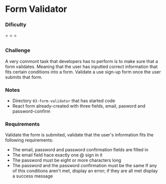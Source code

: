 # Form Validator

### Dificulty
:star: :star: :star:

### Challenge
A very commont task that developers has to perform is to make sure that a form validates. Meaning that the user has inputted correct information that fits certain conditions into a form. Validate a use sign-up form once the user submits that form.

### Notes
- Directory ```03-form-validator``` that has started code
- React form already-created with three fields, email, pasword and password-confirm

### Requirements
Validate the form is submited, validate that the user's information fits the following requirements:
- The email, password and password confirmation fields are filled in
- The email field hace exactly one @ sign in it
- The password must be eight or more characters long
- The password and the password confirmation must be the same
If any of this conditions aren't met, display an error; if they are all met display a success message

